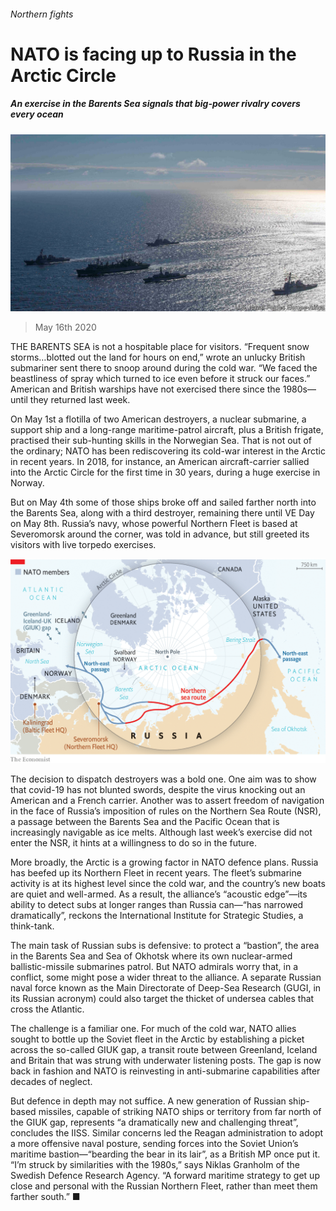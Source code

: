###### Northern fights

# NATO is facing up to Russia in the Arctic Circle 

##### An exercise in the Barents Sea signals that big-power rivalry covers every ocean 

![image](images/20200516_EUP501.jpg) 

> May 16th 2020 

THE BARENTS SEA is not a hospitable place for visitors. “Frequent snow storms…blotted out the land for hours on end,” wrote an unlucky British submariner sent there to snoop around during the cold war. “We faced the beastliness of spray which turned to ice even before it struck our faces.” American and British warships have not exercised there since the 1980s—until they returned last week.

On May 1st a flotilla of two American destroyers, a nuclear submarine, a support ship and a long-range maritime-patrol aircraft, plus a British frigate, practised their sub-hunting skills in the Norwegian Sea. That is not out of the ordinary; NATO has been rediscovering its cold-war interest in the Arctic in recent years. In 2018, for instance, an American aircraft-carrier sallied into the Arctic Circle for the first time in 30 years, during a huge exercise in Norway.


But on May 4th some of those ships broke off and sailed farther north into the Barents Sea, along with a third destroyer, remaining there until VE Day on May 8th. Russia’s navy, whose powerful Northern Fleet is based at Severomorsk around the corner, was told in advance, but still greeted its visitors with live torpedo exercises.

![image](images/20200516_EUM964.png) 


The decision to dispatch destroyers was a bold one. One aim was to show that covid-19 has not blunted swords, despite the virus knocking out an American and a French carrier. Another was to assert freedom of navigation in the face of Russia’s imposition of rules on the Northern Sea Route (NSR), a passage between the Barents Sea and the Pacific Ocean that is increasingly navigable as ice melts. Although last week’s exercise did not enter the NSR, it hints at a willingness to do so in the future.

More broadly, the Arctic is a growing factor in NATO defence plans. Russia has beefed up its Northern Fleet in recent years. The fleet’s submarine activity is at its highest level since the cold war, and the country’s new boats are quiet and well-armed. As a result, the alliance’s “acoustic edge”—its ability to detect subs at longer ranges than Russia can—“has narrowed dramatically”, reckons the International Institute for Strategic Studies, a think-tank.

The main task of Russian subs is defensive: to protect a “bastion”, the area in the Barents Sea and Sea of Okhotsk where its own nuclear-armed ballistic-missile submarines patrol. But NATO admirals worry that, in a conflict, some might pose a wider threat to the alliance. A separate Russian naval force known as the Main Directorate of Deep-Sea Research (GUGI, in its Russian acronym) could also target the thicket of undersea cables that cross the Atlantic.

The challenge is a familiar one. For much of the cold war, NATO allies sought to bottle up the Soviet fleet in the Arctic by establishing a picket across the so-called GIUK gap, a transit route between Greenland, Iceland and Britain that was strung with underwater listening posts. The gap is now back in fashion and NATO is reinvesting in anti-submarine capabilities after decades of neglect.

But defence in depth may not suffice. A new generation of Russian ship-based missiles, capable of striking NATO ships or territory from far north of the GIUK gap, represents “a dramatically new and challenging threat”, concludes the IISS. Similar concerns led the Reagan administration to adopt a more offensive naval posture, sending forces into the Soviet Union’s maritime bastion—“bearding the bear in its lair”, as a British MP once put it. “I’m struck by similarities with the 1980s,” says Niklas Granholm of the Swedish Defence Research Agency. “A forward maritime strategy to get up close and personal with the Russian Northern Fleet, rather than meet them farther south.” ■

